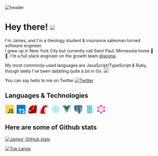 ![header](https://user-images.githubusercontent.com/43385166/193105161-cfc82b48-c9aa-4e1d-aa4c-eecaa3556a36.jpg)


# Hey there! <img src="https://raw.githubusercontent.com/MartinHeinz/MartinHeinz/master/wave.gif" width="30px">
I'm James, and I'm a theology student & insurance salesman turned software engineer. </br>
I grew up in New York City but currently call Saint Paul, Minnesota home 🛶🌲. I'm a full stack engineer on the growth team [@soona](https://soona.co).</br>

My most commonly-used languages are JavaScript/TypeScript & Ruby, though lately I've been dabbling quite a bit in Go.  <img src="https://camo.githubusercontent.com/3c553beb641d154ec09f3f1cce78f434eb72a9b2843dc45e5aa191cc6234b383/687474703a2f2f7374617469632e76656c76657463616368652e6f72672f70616765732f323031382f30362f31332f70617274792d676f706865722f64616e63696e672d676f706865722e676966" width="20px"> </br>

You can say hello to me on Twitter [![Twitter](https://img.shields.io/twitter/follow/__jamestucker.svg?style=social&label=@__jamestucker)](https://twitter.com/ettinchen)

## Languages & Technologies
<img src="https://github.com/devicons/devicon/blob/master/icons/javascript/javascript-original.svg" title="JavaScript" alt="JavaScript" width="30" height="30"/>&nbsp;
<img src="https://github.com/devicons/devicon/blob/master/icons/typescript/typescript-original.svg" title="TypeScript" alt="TypeScript" width="30" height="30"/>&nbsp;
<img src="https://github.com/devicons/devicon/blob/master/icons/ruby/ruby-original.svg" title="Ruby" alt="Ruby" width="30" height="30"/>&nbsp;
<img src="https://github.com/devicons/devicon/blob/master/icons/rails/rails-plain.svg" title="Rails" alt="Rails" width="30" height="30"/>&nbsp;
<img src="https://github.com/devicons/devicon/blob/master/icons/react/react-original.svg" title="React" alt="React" width="30" height="30"/>&nbsp;
<img src="https://github.com/devicons/devicon/blob/master/icons/vuejs/vuejs-original.svg" title="Vue" alt="Vue" width="30" height="30"/>&nbsp;
<img src="https://github.com/devicons/devicon/blob/master/icons/postgresql/postgresql-original.svg" title="Postgres" alt="Postgres" width="30" height="30"/>&nbsp;
<img src="https://github.com/devicons/devicon/blob/master/icons/go/go-original.svg" title="Go" alt="Go" width="30" height="30"/>&nbsp;
<img src="https://github.com/devicons/devicon/blob/master/icons/graphql/graphql-plain.svg" title="GraphQL" alt="GraphQL" width="30" height="30"/>&nbsp;

## Here are some of Github stats
[![James' GitHub stats](https://github-readme-stats.vercel.app/api?username=jamesctucker&count_private=true&theme=synthwave)](https://github.com/anuraghazra/github-readme-stats)

[![Top Langs](https://github-readme-stats.vercel.app/api/top-langs/?username=jamesctucker&layout=compact&langs_count=8&theme=synthwave)](https://github.com/anuraghazra/github-readme-stats)




